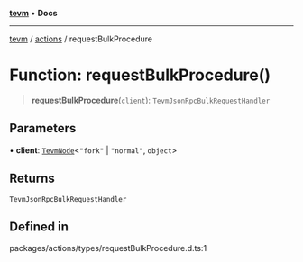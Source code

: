 [**tevm**](../../README.md) • **Docs**

***

[tevm](../../modules.md) / [actions](../README.md) / requestBulkProcedure

# Function: requestBulkProcedure()

> **requestBulkProcedure**(`client`): `TevmJsonRpcBulkRequestHandler`

## Parameters

• **client**: [`TevmNode`](../../index/type-aliases/TevmNode.md)\<`"fork"` \| `"normal"`, `object`\>

## Returns

`TevmJsonRpcBulkRequestHandler`

## Defined in

packages/actions/types/requestBulkProcedure.d.ts:1
